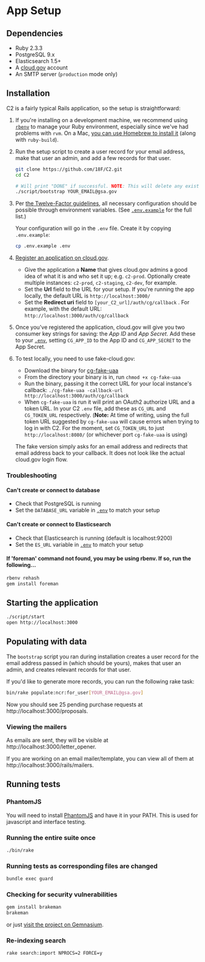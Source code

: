 # App Setup

## Dependencies

* Ruby 2.3.3
* PostgreSQL 9.x
* Elasticsearch 1.5+
* A [cloud.gov](https://cloud.gov/) account
* An SMTP server (`production` mode only)

## Installation

C2 is a fairly typical Rails application, so the setup is straightforward:

1. If you're installing on a development machine, we recommend using [`rbenv`](https://github.com/rbenv/rbenv/)
   to manage your Ruby environment, especially since we've had problems with
   `rvm`. On a Mac, [you can use Homebrew to install it](https://github.com/rbenv/rbenv#homebrew-on-mac-os-x)
   (along with `ruby-build`).

1. Run the setup script to create a user record for your email address, make
   that user an admin, and add a few records for that user.

    ```bash
    git clone https://github.com/18F/C2.git
    cd C2

    # Will print "DONE" if successful. NOTE: This will delete any existing records in your C2 database and add a few seed records.
    ./script/bootstrap YOUR_EMAIL@gsa.gov
    ```
1. Per [the Twelve-Factor guidelines](http://12factor.net/config), all necessary configuration should be possible through environment variables. (See [`.env.example`](../.env.example) for the full list.)

    Your configuration will go in the `.env` file. Create it by copying `.env.example`:

    ```bash
    cp .env.example .env
    ```
1. [Register an application on cloud.gov](https://cloud.gov/docs/apps/leveraging-authentication/#register-your-application-instances).
    * Give the application a **Name** that gives cloud.gov admins a good idea of what it is and who set it up; e.g. `c2-prod`.
      Optionally create multiple instances: `c2-prod`, `c2-staging`, `c2-dev`, for example.
    * Set the **Url** field to the URL for your setup. If you're running the app locally, the default URL is `http://localhost:3000/`
    * Set the **Redirect uri** field to `[your_C2_url]/auth/cg/callback` . For example, with the default URL: `http://localhost:3000/auth/cg/callback`

1. Once you've registered the application, cloud.gov will give you two consumer key strings for saving: the _App ID_ and _App Secret_. Add these to your [`.env`](../.env.example), setting `CG_APP_ID` to the App ID and `CG_APP_SECRET` to the App Secret.

1. To test locally, you need to use fake-cloud.gov:
    * Download the binary for [cg-fake-uaa](https://github.com/18F/cg-fake-uaa)
    * From the directory your binary is in, run `chmod +x cg-fake-uaa`
    * Run the binary, passing it the correct URL for your local instance's callback: `./cg-fake-uaa -callback-url http://localhost:3000/auth/cg/callback`
    * When `cg-fake-uaa` is run it will print an OAuth2 authorize URL and a token URL. 
      In your C2 `.env` file, add these as  `CG_URL` and `CG_TOKEN_URL` respectively. (**Note:** At time of writing,
      using the full token URL suggested by `cg-fake-uaa` will cause errors when trying to log in with C2. For the
      moment, set `CG_TOKEN_URL` to just `http://localhost:8080/` (or whichever port `cg-fake-uaa` is using)

    The fake version simply asks for an email address and redirects that email address back to your callback. It does
    not look like the actual cloud.gov login flow.

### Troubleshooting

#### Can't create or connect to database

* Check that PostgreSQL is running
* Set the `DATABASE_URL` variable in [`.env`](../.env.example) to match your setup

#### Can't create or connect to Elasticsearch

* Check that Elasticsearch is running (default is localhost:9200)
* Set the `ES_URL` variable in [`.env`](../.env.example) to match your setup

#### If 'foreman' command not found, you may be using rbenv. If so, run the following...
```bash
rbenv rehash
gem install foreman
```

## Starting the application

```bash
./script/start
open http://localhost:3000
```

## Populating with data

The `bootstrap` script you ran during installation creates a user record for the
email address passed in (which should be yours), makes that user an admin, and
creates relevant records for that user.

If you'd like to generate more records, you can run the following rake task:

```bash
bin/rake populate:ncr:for_user[YOUR_EMAIL@gsa.gov]
```

Now you should see 25 pending purchase requests at
http://localhost:3000/proposals.

### Viewing the mailers

As emails are sent, they will be visible at http://localhost:3000/letter_opener.

If you are working on an email mailer/template, you can view all of them at
http://localhost:3000/rails/mailers.

## Running tests

### PhantomJS

You will need to install [PhantomJS](http://phantomjs.org/download.html) and
have it in your PATH. This is used for javascript and interface testing.

### Running the entire suite once

```bash
./bin/rake
```

### Running tests as corresponding files are changed

```bash
bundle exec guard
```

### Checking for security vulnerabilities

```bash
gem install brakeman
brakeman
```

or just [visit the project on Gemnasium](https://gemnasium.com/18F/C2).

### Re-indexing search

```bash
rake search:import NPROCS=2 FORCE=y
```
